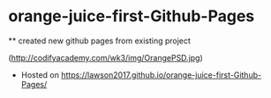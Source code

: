 # orange-juice-first-Github-Pages
** created new github pages from existing project


(http://codifyacademy.com/wk3/img/OrangePSD.jpg)

* Hosted on https://lawson2017.github.io/orange-juice-first-Github-Pages/
